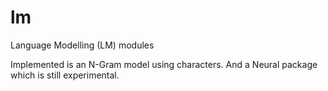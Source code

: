 # lm
Language Modelling (LM) modules

Implemented is an N-Gram model using characters.
And a Neural package which is still experimental.
